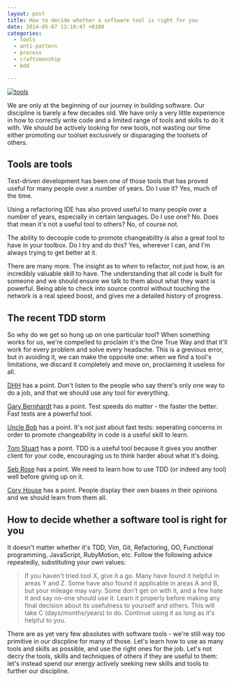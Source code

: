 ```yaml
---
layout: post
title: How to decide whether a software tool is right for you
date: 2014-05-07 13:10:47 +0100
categories:
  - tools
  - anti-pattern
  - process
  - craftsmanship
  - bdd

---
```


[![tools]({{BASE_PATH}}/files/tools.jpg)](https://flic.kr/p/5YWuWk)

We are only at the beginning of our journey in building software. Our discipline is barely a few decades old. We have only a very little experience in how to correctly write code and a limited range of tools and skills to do it with. We should be actively looking for new tools, not wasting our time either promoting our toolset exclusively or disparaging the toolsets of others.

## Tools are tools

Test-driven development has been one of those tools that has proved useful for many people over a number of years. Do I use it? Yes, much of the time.

Using a refactoring IDE has also proved useful to many people over a number of years, especially in certain languages. Do I use one? No. Does that mean it's not a useful tool to others? No, of course not.

The ability to decouple code to promote changeability is also a great tool to have in your toolbox. Do I try and do this? Yes, wherever I can, and I'm always trying to get better at it.

There are many more. The insight as to *when* to refactor, not just how, is an incredibly valuable skill to have. The understanding that all code is built for someone and we should ensure we talk to them about what they want is powerful. Being able to check into source control without touching the network is a real speed boost, and gives me a detailed history of progress.

## The recent TDD storm

So why do we get so hung up on one particular tool? When something works for us, we're compelled to proclaim it's the One True Way and that it'll work for every problem and solve every headache. This is a grevious error, but in avoiding it, we can make the opposite one: when we find a tool's limitations, we discard it completely and move on, proclaiming it useless for all.

[DHH](http://david.heinemeierhansson.com/2014/test-induced-design-damage.html) has a point. Don't listen to the people who say there's only one way to do a job, and that we should use any tool for everything.

[Gary Bernhardt](https://www.destroyallsoftware.com/blog/2014/tdd-straw-men-and-rhetoric) has a point. Test speeds do matter - the faster the better. Fast tests are a powerful tool.

[Uncle Bob](http://blog.8thlight.com/uncle-bob/2014/05/01/Design-Damage.html) has a point. It's not just about fast tests: seperating concerns in order to promote changeability in code is a useful skill to learn.

[Tom Stuart](http://codon.com/how-testability-can-help) has a point. TDD is a useful tool because it gives you another client for your code, encouraging us to think harder about what it's doing.

[Seb Rose](http://claysnow.co.uk/to-tdd-or-not-to-tdd/) has a point. We need to learn how to use TDD (or indeed any tool) well before giving up on it.

[Cory House](http://www.bitnative.com/2014/05/01/the-tdd-divide/) has a point. People display their own biases in their opinions and we should learn from them all.

## How to decide whether a software tool is right for you

It doesn't matter whether it's TDD, Vim, Git, Refactoring, OO, Functional programming, JavaScript, RubyMotion, etc. Follow the following advice repeatedly, substituting your own values:

> If you haven't tried tool X, give it a go. Many have found it helpful in areas Y and Z. Some have also found it applicable in areas A and B, but your mileage may vary. Some don't get on with it, and a few hate it and say no-one should use it. Learn it properly before making any final decision about its usefulness to yourself and others. This will take C (days/months/years) to do. Continue using it as long as it's helpful to you.

There are as yet very few absolutes with software tools - we're still way too primitive in our discpline for many of those.  Let's learn how to use as many tools and skills as possible, and use the right ones for the job. Let's not decry the tools, skills and techniques of others if they are useful to them: let's instead spend our energy actively seeking new skills and tools to further our discipline.
